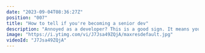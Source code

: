 ```yaml
---
date: "2023-09-04T08:36:27Z"
position: "007"
title: "How to tell if you're becoming a senior dev"
description: "Annoyed as a developer? This is a good sign. It means you are getting more senior!\n\nFollow me here:\nWebsite: https://timbenniks.dev\nTwitter: https://twitter.com/timbenniks\nGithub: https://github.com/timbenniks"
image: "https://i.ytimg.com/vi/J7Jsa49ZQjA/maxresdefault.jpg"
videoId: "J7Jsa49ZQjA"
---
```


